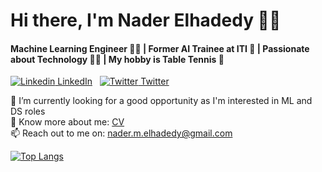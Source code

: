# Hi there, I'm Nader Elhadedy 👋✨
#### Machine Learning Engineer :man_technologist: | Former AI Trainee at ITI :monocle_face: | Passionate about Technology :technologist: | My hobby is Table Tennis 🏓
 
[![Linkedin](https://i.stack.imgur.com/gVE0j.png) LinkedIn](https://www.linkedin.com/in/nader-elhadedy-8b6329191/)
&nbsp;
[![Twitter](http://i.imgur.com/wWzX9uB.png) Twitter](https://twitter.com/dedy_nader)

🔭 I’m currently looking for a good opportunity as I'm interested in ML and DS roles<br>
📄 Know more about me: [CV](https://drive.google.com/file/d/1tNa8RsLqOYBFluWv0Fka5DYQWjyceWMT/view?usp=sharing)<br>
📫 Reach out to me on: nader.m.elhadedy@gmail.com<br>
<!--
**naderelhadedy/naderelhadedy** is a ✨ _special_ ✨ repository because its `README.md` (this file) appears on your GitHub profile.

Here are some ideas to get you started:

- 🔭 I’m currently working on ...
- 🌱 I’m currently learning ...
- 👯 I’m looking to collaborate on ...
- 🤔 I’m looking for help with ...
- 💬 Ask me about ...
- 📫 How to reach me: ...
- 😄 Pronouns: ...
- ⚡ Fun fact: ...
-->
[![Top Langs](https://github-readme-stats.vercel.app/api/top-langs/?username=naderelhadedy&layout=compact)](https://github.com/anuraghazra/github-readme-stats)

